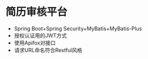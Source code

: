 # 简历审核平台
* Spring Boot+Spring Security+MyBatis+MyBatis-Plus
* 授权认证用的JWT方式
* 使用Apifox对接口
* 请求URL命名符合Restful风格

